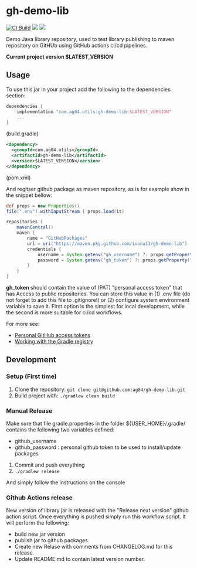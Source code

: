# gh-demo-lib

[![CI Build](https://github.com/ag04/gh-demo-lib/actions/workflows/ci.yml/badge.svg)](https://github.com/ag04/gh-demo-lib/actions/workflows/ci.yml)
![](https://img.shields.io/badge/Java-ED8B00?style=for-the-badge&logo=java&logoColor=white&style=flat)
![](https://img.shields.io/badge/Spring-6DB33F?style=for-the-badge&logo=spring&logoColor=white&style=flat)


Demo Java library repository, used to test library publishing to maven repository on GitHUb using GitHub actions ci/cd pipelines.

**Current project version $LATEST_VERSION**
## Usage
To use this jar in your project add the following to the dependencies section:

```groovy
dependencies {
    implementation "com.ag04.utils:gh-demo-lib:$LATEST_VERSION"
    ...
}
```
(build.gradle)

```xml
<dependency>
  <groupId>com.ag04.utils</groupId>
  <artifactId>gh-demo-lib</artifactId>
  <version>$LATEST_VERSION</version>
</dependency>
```
(pom.xml)

And regitser github package as maven repository, as is for example show in the snippet bellow:

```groovy
def props = new Properties()
file(".env").withInputStream { props.load(it) 

repositories {
    mavenCentral()
    maven {
        name = "GitHubPackages"
        url = uri("https://maven.pkg.github.com/ivona13/gh-demo-lib")
        credentials {
            username = System.getenv("gh_username") ?: props.getProperty("gh_username")
            password = System.getenv("gh_token") ?: props.getProperty("gh_token")
        }
    }
}
```

**gh_token** should contain the value of (PAT) "personal access token" that has Access to public repositories.
You can store this value in (1) .env file (do not forget to add this file to .gitignore!) or (2) configure system environment variable to save it.
First option is the simplest for local development, while the second is more suitable for ci/cd workflows.

For more see:
* [Personal GitHub access tokens](https://docs.github.com/en/authentication/keeping-your-account-and-data-secure/creating-a-personal-access-token)
* [Working with the Gradle registry](https://docs.github.com/en/packages/working-with-a-github-packages-registry/working-with-the-gradle-registry)


## Development
### Setup (First time)
1. Clone the repository: `git clone git@github.com:ag04/gh-demo-lib.git`
4. Build project with: ` ./gradlew clean build `

### Manual Release
Make sure that file gradle.properties in the folder ${USER_HOME}/.gradle/ contains the following two variables defined:

* github_username
* github_password : personal github token to be used to install/update packages

1) Commit and push everything
2) `./gradlew release`

And simply follow the instructions on the console

### Github Actions release

New version of library jar  is released with the "Release next version" github action script.
Once everything is pushed simply run this workflow script.
It will perform the following:
- build new jar version
- publish jar to github packages
- Create new Relase with comments from CHANGELOG.md for this release.
- Update README.md to contain latest version number.



